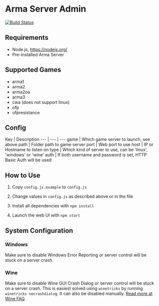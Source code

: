 # Arma Server Admin

[![Build Status](https://travis-ci.org/Dahlgren/arma-server-web-admin.svg?branch=master)](https://travis-ci.org/Dahlgren/arma-server-web-admin)

## Requirements

- Node.js, https://nodejs.org/
- Pre-installed Arma Server

## Supported Games

- arma1
- arma2
- arma2oa
- arma3
- cwa (does not support linux)
- ofp
- ofpresistance

## Config

Key | Description
--- | --- | ---
game | Which game server to launch, see above
path | Folder path to game server
port | Web port to use
host | IP or Hostname to listen on
type | Which kind of server to use, can be 'linux', 'windows' or 'wine'
auth | If both username and password is set, HTTP Basic Auth will be used

## How to Use

1. Copy `config.js.example` to `config.js`

2. Change values in `config.js` as described above or in the file

3. Install all dependencies with `npm install`

4. Launch the web UI with `npm start`

## System Configuration

### Windows

Make sure to disable Windows Error Reporting or server control will be stuck on a server crash.

### Wine

Make sure to disable Wine GUI Crash Dialog or server control will be stuck on a server crash.
This is easiest solved using `winetricks` by running `winetricks nocrashdialog`.
It can also be disabled manually.
[Read more at Wine FAQ](http://wiki.winehq.org/FAQ#head-c857c433cf9fc1dcd90b8369ef75c325483c91d6).
